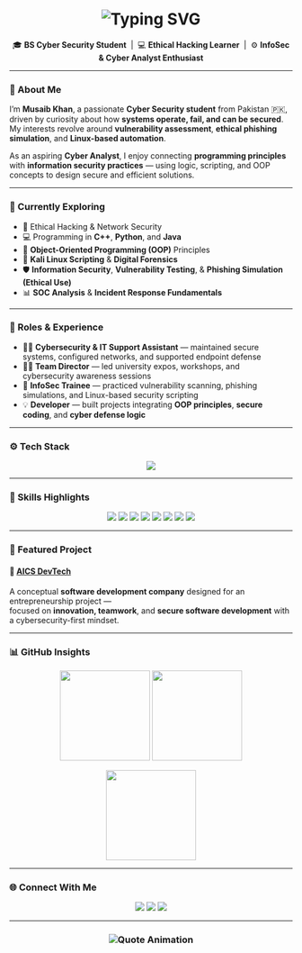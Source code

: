 <!-- Profile Header -->
<h1 align="center">
  <img src="https://readme-typing-svg.herokuapp.com?font=Fira+Code&pause=1000&color=58A6FF&center=true&vCenter=true&width=550&lines=🌙+Hey+there%2C+I'm+Musaib+Khan;🔒+Cyber+Security+Student+%7C+Ethical+Hacker;💻+Cyber+Analyst+in+Training+%7C+Tech+Enthusiast" alt="Typing SVG" />
</h1>

<p align="center">
  🎓 <b>BS Cyber Security Student</b> &nbsp;|&nbsp; 💻 <b>Ethical Hacking Learner</b> &nbsp;|&nbsp; ⚙️ <b>InfoSec & Cyber Analyst Enthusiast</b>
</p>

---

### 🧠 About Me

I’m **Musaib Khan**, a passionate **Cyber Security student** from Pakistan 🇵🇰, driven by curiosity about how **systems operate, fail, and can be secured**.  
My interests revolve around **vulnerability assessment**, **ethical phishing simulation**, and **Linux-based automation**.  

As an aspiring **Cyber Analyst**, I enjoy connecting **programming principles** with **information security practices** — using logic, scripting, and OOP concepts to design secure and efficient solutions.

---

### 🚀 Currently Exploring

- 🔐 Ethical Hacking & Network Security  
- 💻 Programming in **C++**, **Python**, and **Java**  
- 🧩 **Object-Oriented Programming (OOP)** Principles  
- 🐧 **Kali Linux Scripting** & **Digital Forensics**  
- 🛡️ **Information Security**, **Vulnerability Testing**, & **Phishing Simulation (Ethical Use)**  
- 📊 **SOC Analysis** & **Incident Response Fundamentals**

---

### 💼 Roles & Experience

- 🧑‍💻 **Cybersecurity & IT Support Assistant** — maintained secure systems, configured networks, and supported endpoint defense  
- 🧑‍💼 **Team Director** — led university expos, workshops, and cybersecurity awareness sessions  
- 🧠 **InfoSec Trainee** — practiced vulnerability scanning, phishing simulations, and Linux-based security scripting  
- 💡 **Developer** — built projects integrating **OOP principles**, **secure coding**, and **cyber defense logic**

---

### ⚙️ Tech Stack

<p align="center">
  <img src="https://skillicons.dev/icons?i=cpp,java,python,ubuntu,kali,git,vscode,visualstudio,html,css,windows,bash,linux&perline=6" />
</p>

---

### 🧩 Skills Highlights

<p align="center">
  <img src="https://img.shields.io/badge/Ethical%20Hacking-0A66C2?style=for-the-badge&logo=hackaday&logoColor=white" />
  <img src="https://img.shields.io/badge/Vulnerability%20Testing-58a6ff?style=for-the-badge&logo=qualys&logoColor=white" />
  <img src="https://img.shields.io/badge/Phishing%20Simulation%20(Ethical)-161b22?style=for-the-badge&logo=maildotru&logoColor=white" />
  <img src="https://img.shields.io/badge/Linux%20Scripting-2b9348?style=for-the-badge&logo=linux&logoColor=white" />
  <img src="https://img.shields.io/badge/Information%20Security-5e60ce?style=for-the-badge&logo=protonmail&logoColor=white" />
  <img src="https://img.shields.io/badge/Network%20Defense-0f9d58?style=for-the-badge&logo=cloudflare&logoColor=white" />
  <img src="https://img.shields.io/badge/SOC%20Analysis-004aad?style=for-the-badge&logo=splunk&logoColor=white" />
  <img src="https://img.shields.io/badge/OOP%20(Object%20Oriented%20Programming)-FF9800?style=for-the-badge&logo=java&logoColor=white" />
</p>

---

### 🧩 Featured Project

#### 🔹 [AICS DevTech](#)
A conceptual **software development company** designed for an entrepreneurship project —  
focused on **innovation, teamwork**, and **secure software development** with a cybersecurity-first mindset.

---

### 📊 GitHub Insights

<p align="center">
  <img src="https://github-readme-stats.vercel.app/api?username=musabkhan096&show_icons=true&theme=github_dark&hide_border=true" height="160" />
  <img src="https://github-readme-streak-stats.herokuapp.com/?user=musabkhan096&theme=github-dark&hide_border=true" height="160" />
</p>

<p align="center">
  <img src="https://github-readme-stats.vercel.app/api/top-langs/?username=musabkhan096&layout=compact&theme=github_dark&hide_border=true" height="160" />
</p>

---

### 🌐 Connect With Me

<p align="center">
  <a href="mailto:m.ksoomrah@gmail.com"><img src="https://img.shields.io/badge/Email-58a6ff?style=for-the-badge&logo=gmail&logoColor=white" /></a>
  <a href="https://github.com/musabkhan096"><img src="https://img.shields.io/badge/GitHub-161b22?style=for-the-badge&logo=github&logoColor=white" /></a>
  <a href="https://www.linkedin.com/in/musaib-khan-a4037536b/"><img src="https://img.shields.io/badge/LinkedIn-0A66C2?style=for-the-badge&logo=linkedin&logoColor=white" /></a>
</p>

---

<h3 align="center">
  <img src="https://readme-typing-svg.herokuapp.com?font=Fira+Code&pause=1500&color=58A6FF&center=true&vCenter=true&width=550&lines=“Curiosity+is+the+first+firewall.”+🔒" alt="Quote Animation" />
</h3>
